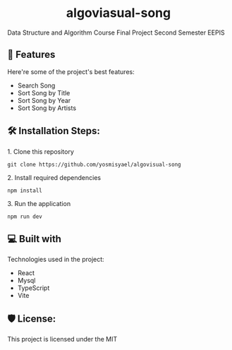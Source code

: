 <h1 align="center" id="title">algoviasual-song</h1>

<p id="description">Data Structure and Algorithm Course Final Project Second Semester EEPIS</p>

  
  
<h2>🧐 Features</h2>

Here're some of the project's best features:

*   Search Song
*   Sort Song by Title
*   Sort Song by Year
*   Sort Song by Artists

<h2>🛠️ Installation Steps:</h2>

<p>1. Clone this repository</p>

```
git clone https://github.com/yosmisyael/algovisual-song
```

<p>2. Install required dependencies</p>

```
npm install
```

<p>3. Run the application</p>

```
npm run dev
```

  
  
<h2>💻 Built with</h2>

Technologies used in the project:

*   React
*   Mysql
*   TypeScript
*   Vite

<h2>🛡️ License:</h2>

This project is licensed under the MIT
